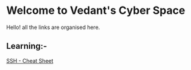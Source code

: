 # Welcome to Vedant's Cyber Space

Hello! all the links are organised here.

## Learning:-

[SSH - Cheat Sheet](https://www.marcobehler.com/guides/ssh-cheat-sheet)

